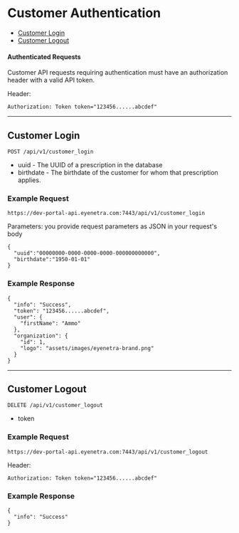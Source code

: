 # Customer Authentication

* [Customer Login](#customer-login)
* [Customer Logout](#customer-logout)

#### Authenticated Requests

Customer API requests requiring authentication must have an authorization header with a valid API token.

Header:

````
Authorization: Token token="123456......abcdef"
````

-----

## Customer Login

````
POST /api/v1/customer_login
````

* uuid - The UUID of a prescription in the database
* birthdate - The birthdate of the customer for whom that prescription applies.

### Example Request

````
https://dev-portal-api.eyenetra.com:7443/api/v1/customer_login
````

Parameters: you provide request parameters as JSON in your request's body

````
{
  "uuid":"00000000-0000-0000-0000-000000000000",
  "birthdate":"1950-01-01"
}
````

### Example Response

````
{
  "info": "Success",
  "token": "123456......abcdef",
  "user": {
    "firstName": "Ammo"
  },
  "organization": {
    "id": 1,
    "logo": "assets/images/eyenetra-brand.png"
  }
}
````

-----

## Customer Logout

````
DELETE /api/v1/customer_logout
````

* token

### Example Request

````
https://dev-portal-api.eyenetra.com:7443/api/v1/customer_logout
````

Header:

````
Authorization: Token token="123456......abcdef"
````

### Example Response

````
{
  "info": "Success"
}
````
